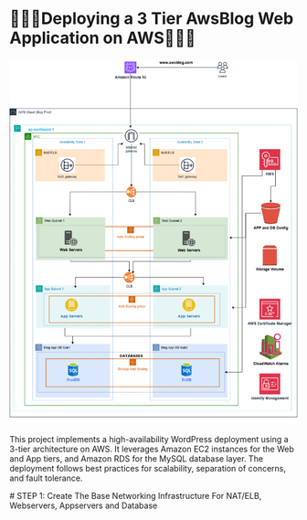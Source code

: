 # 👨🏼‍💻Deploying a 3 Tier AwsBlog Web Application on AWS👨🏼‍💻
<html>
  <body>
    <img src="awsBlog.drawio.png" alt="Description of image" >
    <p>  This project implements a high-availability WordPress deployment using a 3-tier architecture on AWS. It leverages Amazon EC2 instances for the Web and App tiers, and Amazon RDS for the MySQL database layer. The deployment follows best practices for scalability, separation of concerns, and fault tolerance.</p>
  </body>
</html>
# STEP 1: Create The Base Networking Infrastructure For NAT/ELB, Webservers, Appservers and Database
